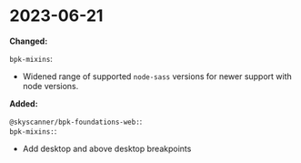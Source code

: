 # 2023-06-21

**Changed:**

`bpk-mixins`:
- Widened range of supported `node-sass` versions for newer support with node versions.

**Added:**

`@skyscanner/bpk-foundations-web:`: </br>
`bpk-mixins:`: </br>
- Add desktop and above desktop breakpoints
